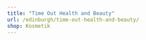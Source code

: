 ```yaml
---
title: "Time Out Health and Beauty"
url: /edinburgh/time-out-health-and-beauty/
shop: Kosmetik
---
```

